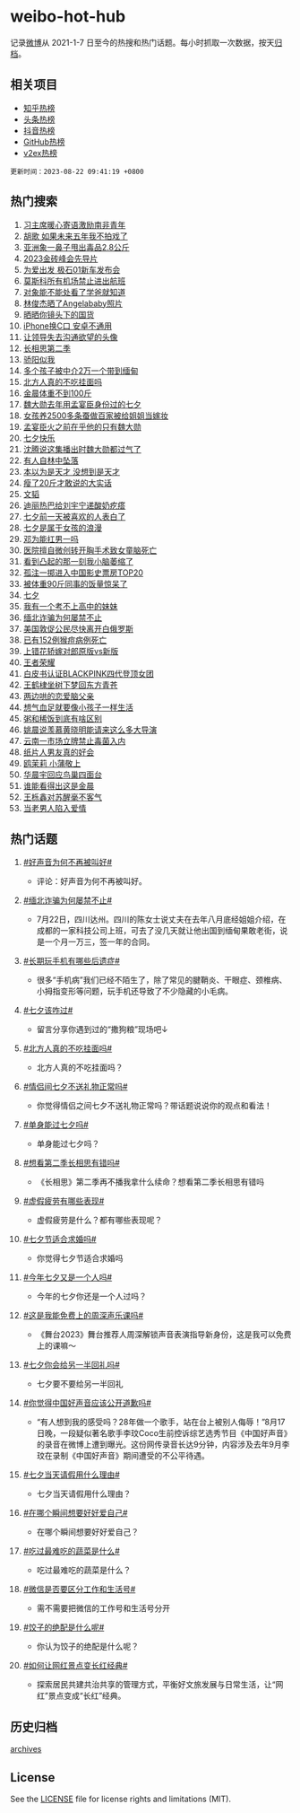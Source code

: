 # weibo-hot-hub

记录[微博](https://www.weibo.com)从 2021-1-7 日至今的热搜和热门话题。每小时抓取一次数据，按天[归档](archives)。

## 相关项目

- [知乎热榜](https://github.com/lonnyzhang423/zhihu-hot-hub)
- [头条热榜](https://github.com/lonnyzhang423/toutiao-hot-hub)
- [抖音热榜](https://github.com/lonnyzhang423/douyin-hot-hub)
- [GitHub热榜](https://github.com/lonnyzhang423/github-hot-hub)
- [v2ex热榜](https://github.com/lonnyzhang423/v2ex-hot-hub)


`更新时间：2023-08-22 09:41:19 +0800`

## 热门搜索

1. [习主席暖心寄语激励南非青年](https://m.weibo.cn/search?containerid=100103type%3D1%26t%3D10%26q%3D%23%E4%B9%A0%E4%B8%BB%E5%B8%AD%E6%9A%96%E5%BF%83%E5%AF%84%E8%AF%AD%E6%BF%80%E5%8A%B1%E5%8D%97%E9%9D%9E%E9%9D%92%E5%B9%B4%23&stream_entry_id=51&isnewpage=1&extparam=seat%3D1%26stream_entry_id%3D51%26filter_type%3Drealtimehot%26c_type%3D51%26dgr%3D0%26cate%3D10103%26pos%3D0%26display_time%3D1692668477%26pre_seqid%3D169266847772502715716&luicode=10000011&lfid=106003type%253D25%2526t%253D3%2526disable_hot%253D1%2526filter_type%253Drealtimehot)
1. [胡歌 如果未来五年我不拍戏了](https://m.weibo.cn/search?containerid=100103type%3D1%26t%3D10%26q%3D%E8%83%A1%E6%AD%8C+%E5%A6%82%E6%9E%9C%E6%9C%AA%E6%9D%A5%E4%BA%94%E5%B9%B4%E6%88%91%E4%B8%8D%E6%8B%8D%E6%88%8F%E4%BA%86&stream_entry_id=31&isnewpage=1&extparam=seat%3D1%26realpos%3D1%26q%3D%25E8%2583%25A1%25E6%25AD%258C%2520%25E5%25A6%2582%25E6%259E%259C%25E6%259C%25AA%25E6%259D%25A5%25E4%25BA%2594%25E5%25B9%25B4%25E6%2588%2591%25E4%25B8%258D%25E6%258B%258D%25E6%2588%258F%25E4%25BA%2586%26flag%3D16%26dgr%3D0%26band_rank%3D1%26pos%3D0%26stream_entry_id%3D31%26filter_type%3Drealtimehot%26c_type%3D31%26lcate%3D5001%26cate%3D5001%26display_time%3D1692668477%26pre_seqid%3D169266847772502715716&luicode=10000011&lfid=106003type%253D25%2526t%253D3%2526disable_hot%253D1%2526filter_type%253Drealtimehot)
1. [亚洲象一鼻子甩出毒品2.8公斤](https://m.weibo.cn/search?containerid=100103type%3D1%26t%3D10%26q%3D%23%E4%BA%9A%E6%B4%B2%E8%B1%A1%E4%B8%80%E9%BC%BB%E5%AD%90%E7%94%A9%E5%87%BA%E6%AF%92%E5%93%812.8%E5%85%AC%E6%96%A4%23&stream_entry_id=31&isnewpage=1&extparam=seat%3D1%26realpos%3D2%26q%3D%2523%25E4%25BA%259A%25E6%25B4%25B2%25E8%25B1%25A1%25E4%25B8%2580%25E9%25BC%25BB%25E5%25AD%2590%25E7%2594%25A9%25E5%2587%25BA%25E6%25AF%2592%25E5%2593%25812.8%25E5%2585%25AC%25E6%2596%25A4%2523%26flag%3D1%26dgr%3D0%26band_rank%3D2%26pos%3D1%26stream_entry_id%3D31%26filter_type%3Drealtimehot%26c_type%3D31%26lcate%3D5001%26cate%3D5001%26display_time%3D1692668477%26pre_seqid%3D169266847772502715716&luicode=10000011&lfid=106003type%253D25%2526t%253D3%2526disable_hot%253D1%2526filter_type%253Drealtimehot)
1. [2023金砖峰会先导片](https://m.weibo.cn/search?containerid=100103type%3D1%26t%3D10%26q%3D%232023%E9%87%91%E7%A0%96%E5%B3%B0%E4%BC%9A%E5%85%88%E5%AF%BC%E7%89%87%23&stream_entry_id=31&isnewpage=1&extparam=seat%3D1%26realpos%3D3%26q%3D%25232023%25E9%2587%2591%25E7%25A0%2596%25E5%25B3%25B0%25E4%25BC%259A%25E5%2585%2588%25E5%25AF%25BC%25E7%2589%2587%2523%26flag%3D0%26dgr%3D0%26band_rank%3D3%26pos%3D2%26stream_entry_id%3D31%26filter_type%3Drealtimehot%26c_type%3D31%26lcate%3D5001%26cate%3D5001%26display_time%3D1692668477%26pre_seqid%3D169266847772502715716&luicode=10000011&lfid=106003type%253D25%2526t%253D3%2526disable_hot%253D1%2526filter_type%253Drealtimehot)
1. [为爱出发 极石01新车发布会](https://m.weibo.cn/search?containerid=100103type%3D1%26t%3D10%26q%3D%23%E4%B8%BA%E7%88%B1%E5%87%BA%E5%8F%91+%E6%9E%81%E7%9F%B301%E6%96%B0%E8%BD%A6%E5%8F%91%E5%B8%83%E4%BC%9A%23&stream_entry_id=31&isnewpage=1&extparam=seat%3D1%26q%3D%2523%25E4%25B8%25BA%25E7%2588%25B1%25E5%2587%25BA%25E5%258F%2591%2520%25E6%259E%2581%25E7%259F%25B301%25E6%2596%25B0%25E8%25BD%25A6%25E5%258F%2591%25E5%25B8%2583%25E4%25BC%259A%2523%26dgr%3D0%26band_rank%3D4%26adid%3D200085%26is_ad_pos%3D1%26topic_ad%3D1%26stream_entry_id%3D31%26filter_type%3Drealtimehot%26c_type%3D31%26lcate%3D5001%26cate%3D5001%26pos%3D3%26display_time%3D1692668477%26pre_seqid%3D169266847772502715716&luicode=10000011&lfid=106003type%253D25%2526t%253D3%2526disable_hot%253D1%2526filter_type%253Drealtimehot)
1. [莫斯科所有机场禁止进出航班](https://m.weibo.cn/search?containerid=100103type%3D1%26t%3D10%26q%3D%23%E8%8E%AB%E6%96%AF%E7%A7%91%E6%89%80%E6%9C%89%E6%9C%BA%E5%9C%BA%E7%A6%81%E6%AD%A2%E8%BF%9B%E5%87%BA%E8%88%AA%E7%8F%AD%23&stream_entry_id=31&isnewpage=1&extparam=seat%3D1%26realpos%3D4%26q%3D%2523%25E8%258E%25AB%25E6%2596%25AF%25E7%25A7%2591%25E6%2589%2580%25E6%259C%2589%25E6%259C%25BA%25E5%259C%25BA%25E7%25A6%2581%25E6%25AD%25A2%25E8%25BF%259B%25E5%2587%25BA%25E8%2588%25AA%25E7%258F%25AD%2523%26flag%3D1%26dgr%3D0%26band_rank%3D4%26pos%3D4%26stream_entry_id%3D31%26filter_type%3Drealtimehot%26c_type%3D31%26lcate%3D5001%26cate%3D5001%26display_time%3D1692668477%26pre_seqid%3D169266847772502715716&luicode=10000011&lfid=106003type%253D25%2526t%253D3%2526disable_hot%253D1%2526filter_type%253Drealtimehot)
1. [对象能不能处看了学爸就知道](https://m.weibo.cn/search?containerid=100103type%3D1%26t%3D10%26q%3D%23%E5%AF%B9%E8%B1%A1%E8%83%BD%E4%B8%8D%E8%83%BD%E5%A4%84%E7%9C%8B%E4%BA%86%E5%AD%A6%E7%88%B8%E5%B0%B1%E7%9F%A5%E9%81%93%23&stream_entry_id=31&isnewpage=1&extparam=seat%3D1%26realpos%3D5%26q%3D%2523%25E5%25AF%25B9%25E8%25B1%25A1%25E8%2583%25BD%25E4%25B8%258D%25E8%2583%25BD%25E5%25A4%2584%25E7%259C%258B%25E4%25BA%2586%25E5%25AD%25A6%25E7%2588%25B8%25E5%25B0%25B1%25E7%259F%25A5%25E9%2581%2593%2523%26flag%3D1%26dgr%3D0%26band_rank%3D5%26pos%3D5%26stream_entry_id%3D31%26filter_type%3Drealtimehot%26c_type%3D31%26lcate%3D5001%26cate%3D5001%26display_time%3D1692668477%26pre_seqid%3D169266847772502715716&luicode=10000011&lfid=106003type%253D25%2526t%253D3%2526disable_hot%253D1%2526filter_type%253Drealtimehot)
1. [林俊杰晒了Angelababy照片](https://m.weibo.cn/search?containerid=100103type%3D1%26t%3D10%26q%3D%23%E6%9E%97%E4%BF%8A%E6%9D%B0%E6%99%92%E4%BA%86Angelababy%E7%85%A7%E7%89%87%23&stream_entry_id=31&isnewpage=1&extparam=seat%3D1%26realpos%3D6%26q%3D%2523%25E6%259E%2597%25E4%25BF%258A%25E6%259D%25B0%25E6%2599%2592%25E4%25BA%2586Angelababy%25E7%2585%25A7%25E7%2589%2587%2523%26flag%3D2%26dgr%3D0%26band_rank%3D6%26pos%3D6%26stream_entry_id%3D31%26filter_type%3Drealtimehot%26c_type%3D31%26lcate%3D5001%26cate%3D5001%26display_time%3D1692668477%26pre_seqid%3D169266847772502715716&luicode=10000011&lfid=106003type%253D25%2526t%253D3%2526disable_hot%253D1%2526filter_type%253Drealtimehot)
1. [晒晒你镜头下的国货](https://m.weibo.cn/search?containerid=100103type%3D1%26t%3D10%26q%3D%23%E6%99%92%E6%99%92%E4%BD%A0%E9%95%9C%E5%A4%B4%E4%B8%8B%E7%9A%84%E5%9B%BD%E8%B4%A7%23&stream_entry_id=31&isnewpage=1&extparam=seat%3D1%26q%3D%2523%25E6%2599%2592%25E6%2599%2592%25E4%25BD%25A0%25E9%2595%259C%25E5%25A4%25B4%25E4%25B8%258B%25E7%259A%2584%25E5%259B%25BD%25E8%25B4%25A7%2523%26dgr%3D0%26band_rank%3D7%26adid%3D200124%26is_ad_pos%3D1%26stream_entry_id%3D31%26filter_type%3Drealtimehot%26c_type%3D31%26lcate%3D5001%26cate%3D5001%26pos%3D7%26display_time%3D1692668477%26pre_seqid%3D169266847772502715716&luicode=10000011&lfid=106003type%253D25%2526t%253D3%2526disable_hot%253D1%2526filter_type%253Drealtimehot)
1. [iPhone换C口 安卓不通用](https://m.weibo.cn/search?containerid=100103type%3D1%26t%3D10%26q%3DiPhone%E6%8D%A2C%E5%8F%A3+%E5%AE%89%E5%8D%93%E4%B8%8D%E9%80%9A%E7%94%A8&stream_entry_id=31&isnewpage=1&extparam=seat%3D1%26realpos%3D7%26q%3DiPhone%25E6%258D%25A2C%25E5%258F%25A3%2520%25E5%25AE%2589%25E5%258D%2593%25E4%25B8%258D%25E9%2580%259A%25E7%2594%25A8%26flag%3D0%26dgr%3D0%26band_rank%3D7%26pos%3D8%26stream_entry_id%3D31%26filter_type%3Drealtimehot%26c_type%3D31%26lcate%3D5001%26cate%3D5001%26display_time%3D1692668477%26pre_seqid%3D169266847772502715716&luicode=10000011&lfid=106003type%253D25%2526t%253D3%2526disable_hot%253D1%2526filter_type%253Drealtimehot)
1. [让领导失去沟通欲望的头像](https://m.weibo.cn/search?containerid=100103type%3D1%26t%3D10%26q%3D%E8%AE%A9%E9%A2%86%E5%AF%BC%E5%A4%B1%E5%8E%BB%E6%B2%9F%E9%80%9A%E6%AC%B2%E6%9C%9B%E7%9A%84%E5%A4%B4%E5%83%8F&stream_entry_id=31&isnewpage=1&extparam=seat%3D1%26realpos%3D8%26q%3D%25E8%25AE%25A9%25E9%25A2%2586%25E5%25AF%25BC%25E5%25A4%25B1%25E5%258E%25BB%25E6%25B2%259F%25E9%2580%259A%25E6%25AC%25B2%25E6%259C%259B%25E7%259A%2584%25E5%25A4%25B4%25E5%2583%258F%26flag%3D1%26dgr%3D0%26band_rank%3D8%26pos%3D9%26stream_entry_id%3D31%26filter_type%3Drealtimehot%26c_type%3D31%26lcate%3D5001%26cate%3D5001%26display_time%3D1692668477%26pre_seqid%3D169266847772502715716&luicode=10000011&lfid=106003type%253D25%2526t%253D3%2526disable_hot%253D1%2526filter_type%253Drealtimehot)
1. [长相思第二季](https://m.weibo.cn/search?containerid=100103type%3D1%26t%3D10%26q%3D%E9%95%BF%E7%9B%B8%E6%80%9D%E7%AC%AC%E4%BA%8C%E5%AD%A3&stream_entry_id=31&isnewpage=1&extparam=seat%3D1%26realpos%3D9%26q%3D%25E9%2595%25BF%25E7%259B%25B8%25E6%2580%259D%25E7%25AC%25AC%25E4%25BA%258C%25E5%25AD%25A3%26flag%3D2%26dgr%3D0%26band_rank%3D9%26pos%3D10%26stream_entry_id%3D31%26filter_type%3Drealtimehot%26c_type%3D31%26lcate%3D5001%26cate%3D5001%26display_time%3D1692668477%26pre_seqid%3D169266847772502715716&luicode=10000011&lfid=106003type%253D25%2526t%253D3%2526disable_hot%253D1%2526filter_type%253Drealtimehot)
1. [骄阳似我](https://m.weibo.cn/search?containerid=100103type%3D1%26t%3D10%26q%3D%E9%AA%84%E9%98%B3%E4%BC%BC%E6%88%91&stream_entry_id=31&isnewpage=1&extparam=seat%3D1%26realpos%3D10%26q%3D%25E9%25AA%2584%25E9%2598%25B3%25E4%25BC%25BC%25E6%2588%2591%26flag%3D1%26dgr%3D0%26band_rank%3D10%26pos%3D11%26stream_entry_id%3D31%26filter_type%3Drealtimehot%26c_type%3D31%26lcate%3D5001%26cate%3D5001%26display_time%3D1692668477%26pre_seqid%3D169266847772502715716&luicode=10000011&lfid=106003type%253D25%2526t%253D3%2526disable_hot%253D1%2526filter_type%253Drealtimehot)
1. [多个孩子被中介2万一个带到缅甸](https://m.weibo.cn/search?containerid=100103type%3D1%26t%3D10%26q%3D%23%E5%A4%9A%E4%B8%AA%E5%AD%A9%E5%AD%90%E8%A2%AB%E4%B8%AD%E4%BB%8B2%E4%B8%87%E4%B8%80%E4%B8%AA%E5%B8%A6%E5%88%B0%E7%BC%85%E7%94%B8%23&stream_entry_id=31&isnewpage=1&extparam=seat%3D1%26realpos%3D11%26q%3D%2523%25E5%25A4%259A%25E4%25B8%25AA%25E5%25AD%25A9%25E5%25AD%2590%25E8%25A2%25AB%25E4%25B8%25AD%25E4%25BB%258B2%25E4%25B8%2587%25E4%25B8%2580%25E4%25B8%25AA%25E5%25B8%25A6%25E5%2588%25B0%25E7%25BC%2585%25E7%2594%25B8%2523%26flag%3D0%26dgr%3D0%26band_rank%3D11%26pos%3D12%26stream_entry_id%3D31%26filter_type%3Drealtimehot%26c_type%3D31%26lcate%3D5001%26cate%3D5001%26display_time%3D1692668477%26pre_seqid%3D169266847772502715716&luicode=10000011&lfid=106003type%253D25%2526t%253D3%2526disable_hot%253D1%2526filter_type%253Drealtimehot)
1. [北方人真的不吃挂面吗](https://m.weibo.cn/search?containerid=100103type%3D1%26t%3D10%26q%3D%23%E5%8C%97%E6%96%B9%E4%BA%BA%E7%9C%9F%E7%9A%84%E4%B8%8D%E5%90%83%E6%8C%82%E9%9D%A2%E5%90%97%23&stream_entry_id=31&isnewpage=1&extparam=seat%3D1%26realpos%3D12%26q%3D%2523%25E5%258C%2597%25E6%2596%25B9%25E4%25BA%25BA%25E7%259C%259F%25E7%259A%2584%25E4%25B8%258D%25E5%2590%2583%25E6%258C%2582%25E9%259D%25A2%25E5%2590%2597%2523%26flag%3D1%26dgr%3D0%26band_rank%3D12%26pos%3D13%26stream_entry_id%3D31%26filter_type%3Drealtimehot%26c_type%3D31%26lcate%3D5001%26cate%3D5001%26display_time%3D1692668477%26pre_seqid%3D169266847772502715716&luicode=10000011&lfid=106003type%253D25%2526t%253D3%2526disable_hot%253D1%2526filter_type%253Drealtimehot)
1. [金晨体重不到100斤](https://m.weibo.cn/search?containerid=100103type%3D1%26t%3D10%26q%3D%23%E9%87%91%E6%99%A8%E4%BD%93%E9%87%8D%E4%B8%8D%E5%88%B0100%E6%96%A4%23&stream_entry_id=31&isnewpage=1&extparam=seat%3D1%26realpos%3D13%26q%3D%2523%25E9%2587%2591%25E6%2599%25A8%25E4%25BD%2593%25E9%2587%258D%25E4%25B8%258D%25E5%2588%25B0100%25E6%2596%25A4%2523%26flag%3D1%26dgr%3D0%26band_rank%3D13%26pos%3D14%26stream_entry_id%3D31%26filter_type%3Drealtimehot%26c_type%3D31%26lcate%3D5001%26cate%3D5001%26display_time%3D1692668477%26pre_seqid%3D169266847772502715716&luicode=10000011&lfid=106003type%253D25%2526t%253D3%2526disable_hot%253D1%2526filter_type%253Drealtimehot)
1. [魏大勋去年用孟宴臣身份过的七夕](https://m.weibo.cn/search?containerid=100103type%3D1%26t%3D10%26q%3D%23%E9%AD%8F%E5%A4%A7%E5%8B%8B%E5%8E%BB%E5%B9%B4%E7%94%A8%E5%AD%9F%E5%AE%B4%E8%87%A3%E8%BA%AB%E4%BB%BD%E8%BF%87%E7%9A%84%E4%B8%83%E5%A4%95%23&stream_entry_id=31&isnewpage=1&extparam=seat%3D1%26realpos%3D14%26q%3D%2523%25E9%25AD%258F%25E5%25A4%25A7%25E5%258B%258B%25E5%258E%25BB%25E5%25B9%25B4%25E7%2594%25A8%25E5%25AD%259F%25E5%25AE%25B4%25E8%2587%25A3%25E8%25BA%25AB%25E4%25BB%25BD%25E8%25BF%2587%25E7%259A%2584%25E4%25B8%2583%25E5%25A4%2595%2523%26flag%3D1%26dgr%3D0%26band_rank%3D14%26pos%3D15%26stream_entry_id%3D31%26filter_type%3Drealtimehot%26c_type%3D31%26lcate%3D5001%26cate%3D5001%26display_time%3D1692668477%26pre_seqid%3D169266847772502715716&luicode=10000011&lfid=106003type%253D25%2526t%253D3%2526disable_hot%253D1%2526filter_type%253Drealtimehot)
1. [女孩养2500多条蚕做百家被给姐姐当嫁妆](https://m.weibo.cn/search?containerid=100103type%3D1%26t%3D10%26q%3D%23%E5%A5%B3%E5%AD%A9%E5%85%BB2500%E5%A4%9A%E6%9D%A1%E8%9A%95%E5%81%9A%E7%99%BE%E5%AE%B6%E8%A2%AB%E7%BB%99%E5%A7%90%E5%A7%90%E5%BD%93%E5%AB%81%E5%A6%86%23&stream_entry_id=31&isnewpage=1&extparam=seat%3D1%26realpos%3D15%26q%3D%2523%25E5%25A5%25B3%25E5%25AD%25A9%25E5%2585%25BB2500%25E5%25A4%259A%25E6%259D%25A1%25E8%259A%2595%25E5%2581%259A%25E7%2599%25BE%25E5%25AE%25B6%25E8%25A2%25AB%25E7%25BB%2599%25E5%25A7%2590%25E5%25A7%2590%25E5%25BD%2593%25E5%25AB%2581%25E5%25A6%2586%2523%26flag%3D32768%26dgr%3D0%26band_rank%3D15%26pos%3D16%26stream_entry_id%3D31%26filter_type%3Drealtimehot%26c_type%3D31%26lcate%3D5001%26cate%3D5001%26display_time%3D1692668477%26pre_seqid%3D169266847772502715716&luicode=10000011&lfid=106003type%253D25%2526t%253D3%2526disable_hot%253D1%2526filter_type%253Drealtimehot)
1. [孟宴臣火之前在乎他的只有魏大勋](https://m.weibo.cn/search?containerid=100103type%3D1%26t%3D10%26q%3D%23%E5%AD%9F%E5%AE%B4%E8%87%A3%E7%81%AB%E4%B9%8B%E5%89%8D%E5%9C%A8%E4%B9%8E%E4%BB%96%E7%9A%84%E5%8F%AA%E6%9C%89%E9%AD%8F%E5%A4%A7%E5%8B%8B%23&stream_entry_id=31&isnewpage=1&extparam=seat%3D1%26realpos%3D16%26q%3D%2523%25E5%25AD%259F%25E5%25AE%25B4%25E8%2587%25A3%25E7%2581%25AB%25E4%25B9%258B%25E5%2589%258D%25E5%259C%25A8%25E4%25B9%258E%25E4%25BB%2596%25E7%259A%2584%25E5%258F%25AA%25E6%259C%2589%25E9%25AD%258F%25E5%25A4%25A7%25E5%258B%258B%2523%26flag%3D0%26dgr%3D0%26band_rank%3D16%26pos%3D17%26stream_entry_id%3D31%26filter_type%3Drealtimehot%26c_type%3D31%26lcate%3D5001%26cate%3D5001%26display_time%3D1692668477%26pre_seqid%3D169266847772502715716&luicode=10000011&lfid=106003type%253D25%2526t%253D3%2526disable_hot%253D1%2526filter_type%253Drealtimehot)
1. [七夕快乐](https://m.weibo.cn/search?containerid=100103type%3D1%26t%3D10%26q%3D%E4%B8%83%E5%A4%95%E5%BF%AB%E4%B9%90&stream_entry_id=31&isnewpage=1&extparam=seat%3D1%26realpos%3D17%26q%3D%25E4%25B8%2583%25E5%25A4%2595%25E5%25BF%25AB%25E4%25B9%2590%26flag%3D0%26dgr%3D0%26band_rank%3D17%26pos%3D18%26stream_entry_id%3D31%26filter_type%3Drealtimehot%26c_type%3D31%26lcate%3D5001%26cate%3D5001%26display_time%3D1692668477%26pre_seqid%3D169266847772502715716&luicode=10000011&lfid=106003type%253D25%2526t%253D3%2526disable_hot%253D1%2526filter_type%253Drealtimehot)
1. [沈腾说这集播出时魏大勋都过气了](https://m.weibo.cn/search?containerid=100103type%3D1%26t%3D10%26q%3D%23%E6%B2%88%E8%85%BE%E8%AF%B4%E8%BF%99%E9%9B%86%E6%92%AD%E5%87%BA%E6%97%B6%E9%AD%8F%E5%A4%A7%E5%8B%8B%E9%83%BD%E8%BF%87%E6%B0%94%E4%BA%86%23&stream_entry_id=31&isnewpage=1&extparam=seat%3D1%26realpos%3D18%26q%3D%2523%25E6%25B2%2588%25E8%2585%25BE%25E8%25AF%25B4%25E8%25BF%2599%25E9%259B%2586%25E6%2592%25AD%25E5%2587%25BA%25E6%2597%25B6%25E9%25AD%258F%25E5%25A4%25A7%25E5%258B%258B%25E9%2583%25BD%25E8%25BF%2587%25E6%25B0%2594%25E4%25BA%2586%2523%26flag%3D1%26dgr%3D0%26band_rank%3D18%26pos%3D19%26stream_entry_id%3D31%26filter_type%3Drealtimehot%26c_type%3D31%26lcate%3D5001%26cate%3D5001%26display_time%3D1692668477%26pre_seqid%3D169266847772502715716&luicode=10000011&lfid=106003type%253D25%2526t%253D3%2526disable_hot%253D1%2526filter_type%253Drealtimehot)
1. [有人自林中坠落](https://m.weibo.cn/search?containerid=100103type%3D1%26t%3D10%26q%3D%E6%9C%89%E4%BA%BA%E8%87%AA%E6%9E%97%E4%B8%AD%E5%9D%A0%E8%90%BD&stream_entry_id=31&isnewpage=1&extparam=seat%3D1%26realpos%3D19%26q%3D%25E6%259C%2589%25E4%25BA%25BA%25E8%2587%25AA%25E6%259E%2597%25E4%25B8%25AD%25E5%259D%25A0%25E8%2590%25BD%26flag%3D0%26dgr%3D0%26band_rank%3D19%26pos%3D20%26stream_entry_id%3D31%26filter_type%3Drealtimehot%26c_type%3D31%26lcate%3D5001%26cate%3D5001%26display_time%3D1692668477%26pre_seqid%3D169266847772502715716&luicode=10000011&lfid=106003type%253D25%2526t%253D3%2526disable_hot%253D1%2526filter_type%253Drealtimehot)
1. [本以为是天才 没想到是天才](https://m.weibo.cn/search?containerid=100103type%3D1%26t%3D10%26q%3D%E6%9C%AC%E4%BB%A5%E4%B8%BA%E6%98%AF%E5%A4%A9%E6%89%8D+%E6%B2%A1%E6%83%B3%E5%88%B0%E6%98%AF%E5%A4%A9%E6%89%8D&stream_entry_id=31&isnewpage=1&extparam=seat%3D1%26realpos%3D20%26q%3D%25E6%259C%25AC%25E4%25BB%25A5%25E4%25B8%25BA%25E6%2598%25AF%25E5%25A4%25A9%25E6%2589%258D%2520%25E6%25B2%25A1%25E6%2583%25B3%25E5%2588%25B0%25E6%2598%25AF%25E5%25A4%25A9%25E6%2589%258D%26flag%3D0%26dgr%3D0%26band_rank%3D20%26pos%3D21%26stream_entry_id%3D31%26filter_type%3Drealtimehot%26c_type%3D31%26lcate%3D5001%26cate%3D5001%26display_time%3D1692668477%26pre_seqid%3D169266847772502715716&luicode=10000011&lfid=106003type%253D25%2526t%253D3%2526disable_hot%253D1%2526filter_type%253Drealtimehot)
1. [瘦了20斤才敢说的大实话](https://m.weibo.cn/search?containerid=100103type%3D1%26t%3D10%26q%3D%23%E7%98%A6%E4%BA%8620%E6%96%A4%E6%89%8D%E6%95%A2%E8%AF%B4%E7%9A%84%E5%A4%A7%E5%AE%9E%E8%AF%9D%23&stream_entry_id=31&isnewpage=1&extparam=seat%3D1%26realpos%3D21%26q%3D%2523%25E7%2598%25A6%25E4%25BA%258620%25E6%2596%25A4%25E6%2589%258D%25E6%2595%25A2%25E8%25AF%25B4%25E7%259A%2584%25E5%25A4%25A7%25E5%25AE%259E%25E8%25AF%259D%2523%26flag%3D2%26dgr%3D0%26band_rank%3D21%26pos%3D22%26stream_entry_id%3D31%26filter_type%3Drealtimehot%26c_type%3D31%26lcate%3D5001%26cate%3D5001%26display_time%3D1692668477%26pre_seqid%3D169266847772502715716&luicode=10000011&lfid=106003type%253D25%2526t%253D3%2526disable_hot%253D1%2526filter_type%253Drealtimehot)
1. [文韬](https://m.weibo.cn/search?containerid=100103type%3D1%26t%3D10%26q%3D%E6%96%87%E9%9F%AC&stream_entry_id=31&isnewpage=1&extparam=seat%3D1%26realpos%3D22%26q%3D%25E6%2596%2587%25E9%259F%25AC%26flag%3D0%26dgr%3D0%26band_rank%3D22%26pos%3D23%26stream_entry_id%3D31%26filter_type%3Drealtimehot%26c_type%3D31%26lcate%3D5001%26cate%3D5001%26display_time%3D1692668477%26pre_seqid%3D169266847772502715716&luicode=10000011&lfid=106003type%253D25%2526t%253D3%2526disable_hot%253D1%2526filter_type%253Drealtimehot)
1. [迪丽热巴给刘宇宁递酸奶疙瘩](https://m.weibo.cn/search?containerid=100103type%3D1%26t%3D10%26q%3D%23%E8%BF%AA%E4%B8%BD%E7%83%AD%E5%B7%B4%E7%BB%99%E5%88%98%E5%AE%87%E5%AE%81%E9%80%92%E9%85%B8%E5%A5%B6%E7%96%99%E7%98%A9%23&stream_entry_id=31&isnewpage=1&extparam=seat%3D1%26realpos%3D23%26q%3D%2523%25E8%25BF%25AA%25E4%25B8%25BD%25E7%2583%25AD%25E5%25B7%25B4%25E7%25BB%2599%25E5%2588%2598%25E5%25AE%2587%25E5%25AE%2581%25E9%2580%2592%25E9%2585%25B8%25E5%25A5%25B6%25E7%2596%2599%25E7%2598%25A9%2523%26flag%3D0%26dgr%3D0%26band_rank%3D23%26pos%3D24%26stream_entry_id%3D31%26filter_type%3Drealtimehot%26c_type%3D31%26lcate%3D5001%26cate%3D5001%26display_time%3D1692668477%26pre_seqid%3D169266847772502715716&luicode=10000011&lfid=106003type%253D25%2526t%253D3%2526disable_hot%253D1%2526filter_type%253Drealtimehot)
1. [七夕前一天被喜欢的人表白了](https://m.weibo.cn/search?containerid=100103type%3D1%26t%3D10%26q%3D%23%E4%B8%83%E5%A4%95%E5%89%8D%E4%B8%80%E5%A4%A9%E8%A2%AB%E5%96%9C%E6%AC%A2%E7%9A%84%E4%BA%BA%E8%A1%A8%E7%99%BD%E4%BA%86%23&stream_entry_id=31&isnewpage=1&extparam=seat%3D1%26realpos%3D24%26q%3D%2523%25E4%25B8%2583%25E5%25A4%2595%25E5%2589%258D%25E4%25B8%2580%25E5%25A4%25A9%25E8%25A2%25AB%25E5%2596%259C%25E6%25AC%25A2%25E7%259A%2584%25E4%25BA%25BA%25E8%25A1%25A8%25E7%2599%25BD%25E4%25BA%2586%2523%26flag%3D1%26dgr%3D0%26band_rank%3D24%26pos%3D25%26stream_entry_id%3D31%26filter_type%3Drealtimehot%26c_type%3D31%26lcate%3D5001%26cate%3D5001%26display_time%3D1692668477%26pre_seqid%3D169266847772502715716&luicode=10000011&lfid=106003type%253D25%2526t%253D3%2526disable_hot%253D1%2526filter_type%253Drealtimehot)
1. [七夕是属于女孩的浪漫](https://m.weibo.cn/search?containerid=100103type%3D1%26t%3D10%26q%3D%23%E4%B8%83%E5%A4%95%E6%98%AF%E5%B1%9E%E4%BA%8E%E5%A5%B3%E5%AD%A9%E7%9A%84%E6%B5%AA%E6%BC%AB%23&stream_entry_id=31&isnewpage=1&extparam=seat%3D1%26realpos%3D25%26q%3D%2523%25E4%25B8%2583%25E5%25A4%2595%25E6%2598%25AF%25E5%25B1%259E%25E4%25BA%258E%25E5%25A5%25B3%25E5%25AD%25A9%25E7%259A%2584%25E6%25B5%25AA%25E6%25BC%25AB%2523%26flag%3D32768%26dgr%3D0%26band_rank%3D25%26pos%3D26%26stream_entry_id%3D31%26filter_type%3Drealtimehot%26c_type%3D31%26lcate%3D5001%26cate%3D5001%26display_time%3D1692668477%26pre_seqid%3D169266847772502715716&luicode=10000011&lfid=106003type%253D25%2526t%253D3%2526disable_hot%253D1%2526filter_type%253Drealtimehot)
1. [邓为能扛男一吗](https://m.weibo.cn/search?containerid=100103type%3D1%26t%3D10%26q%3D%23%E9%82%93%E4%B8%BA%E8%83%BD%E6%89%9B%E7%94%B7%E4%B8%80%E5%90%97%23&stream_entry_id=31&isnewpage=1&extparam=seat%3D1%26realpos%3D26%26q%3D%2523%25E9%2582%2593%25E4%25B8%25BA%25E8%2583%25BD%25E6%2589%259B%25E7%2594%25B7%25E4%25B8%2580%25E5%2590%2597%2523%26flag%3D0%26dgr%3D0%26band_rank%3D26%26pos%3D27%26stream_entry_id%3D31%26filter_type%3Drealtimehot%26c_type%3D31%26lcate%3D5001%26cate%3D5001%26display_time%3D1692668477%26pre_seqid%3D169266847772502715716&luicode=10000011&lfid=106003type%253D25%2526t%253D3%2526disable_hot%253D1%2526filter_type%253Drealtimehot)
1. [医院擅自微创转开胸手术致女童脑死亡](https://m.weibo.cn/search?containerid=100103type%3D1%26t%3D10%26q%3D%23%E5%8C%BB%E9%99%A2%E6%93%85%E8%87%AA%E5%BE%AE%E5%88%9B%E8%BD%AC%E5%BC%80%E8%83%B8%E6%89%8B%E6%9C%AF%E8%87%B4%E5%A5%B3%E7%AB%A5%E8%84%91%E6%AD%BB%E4%BA%A1%23&stream_entry_id=31&isnewpage=1&extparam=seat%3D1%26realpos%3D27%26q%3D%2523%25E5%258C%25BB%25E9%2599%25A2%25E6%2593%2585%25E8%2587%25AA%25E5%25BE%25AE%25E5%2588%259B%25E8%25BD%25AC%25E5%25BC%2580%25E8%2583%25B8%25E6%2589%258B%25E6%259C%25AF%25E8%2587%25B4%25E5%25A5%25B3%25E7%25AB%25A5%25E8%2584%2591%25E6%25AD%25BB%25E4%25BA%25A1%2523%26flag%3D1%26dgr%3D0%26band_rank%3D27%26pos%3D28%26stream_entry_id%3D31%26filter_type%3Drealtimehot%26c_type%3D31%26lcate%3D5001%26cate%3D5001%26display_time%3D1692668477%26pre_seqid%3D169266847772502715716&luicode=10000011&lfid=106003type%253D25%2526t%253D3%2526disable_hot%253D1%2526filter_type%253Drealtimehot)
1. [看到凸起的那一刻我小脑萎缩了](https://m.weibo.cn/search?containerid=100103type%3D1%26t%3D10%26q%3D%E7%9C%8B%E5%88%B0%E5%87%B8%E8%B5%B7%E7%9A%84%E9%82%A3%E4%B8%80%E5%88%BB%E6%88%91%E5%B0%8F%E8%84%91%E8%90%8E%E7%BC%A9%E4%BA%86&stream_entry_id=31&isnewpage=1&extparam=seat%3D1%26realpos%3D28%26q%3D%25E7%259C%258B%25E5%2588%25B0%25E5%2587%25B8%25E8%25B5%25B7%25E7%259A%2584%25E9%2582%25A3%25E4%25B8%2580%25E5%2588%25BB%25E6%2588%2591%25E5%25B0%258F%25E8%2584%2591%25E8%2590%258E%25E7%25BC%25A9%25E4%25BA%2586%26flag%3D0%26dgr%3D0%26band_rank%3D28%26pos%3D29%26stream_entry_id%3D31%26filter_type%3Drealtimehot%26c_type%3D31%26lcate%3D5001%26cate%3D5001%26display_time%3D1692668477%26pre_seqid%3D169266847772502715716&luicode=10000011&lfid=106003type%253D25%2526t%253D3%2526disable_hot%253D1%2526filter_type%253Drealtimehot)
1. [孤注一掷进入中国影史票房TOP20](https://m.weibo.cn/search?containerid=100103type%3D1%26t%3D10%26q%3D%23%E5%AD%A4%E6%B3%A8%E4%B8%80%E6%8E%B7%E8%BF%9B%E5%85%A5%E4%B8%AD%E5%9B%BD%E5%BD%B1%E5%8F%B2%E7%A5%A8%E6%88%BFTOP20%23&stream_entry_id=31&isnewpage=1&extparam=seat%3D1%26realpos%3D29%26q%3D%2523%25E5%25AD%25A4%25E6%25B3%25A8%25E4%25B8%2580%25E6%258E%25B7%25E8%25BF%259B%25E5%2585%25A5%25E4%25B8%25AD%25E5%259B%25BD%25E5%25BD%25B1%25E5%258F%25B2%25E7%25A5%25A8%25E6%2588%25BFTOP20%2523%26flag%3D1%26dgr%3D0%26band_rank%3D29%26pos%3D30%26stream_entry_id%3D31%26filter_type%3Drealtimehot%26c_type%3D31%26lcate%3D5001%26cate%3D5001%26display_time%3D1692668477%26pre_seqid%3D169266847772502715716&luicode=10000011&lfid=106003type%253D25%2526t%253D3%2526disable_hot%253D1%2526filter_type%253Drealtimehot)
1. [被体重90斤同事的饭量惊呆了](https://m.weibo.cn/search?containerid=100103type%3D1%26t%3D10%26q%3D%23%E8%A2%AB%E4%BD%93%E9%87%8D90%E6%96%A4%E5%90%8C%E4%BA%8B%E7%9A%84%E9%A5%AD%E9%87%8F%E6%83%8A%E5%91%86%E4%BA%86%23&stream_entry_id=31&isnewpage=1&extparam=seat%3D1%26realpos%3D30%26q%3D%2523%25E8%25A2%25AB%25E4%25BD%2593%25E9%2587%258D90%25E6%2596%25A4%25E5%2590%258C%25E4%25BA%258B%25E7%259A%2584%25E9%25A5%25AD%25E9%2587%258F%25E6%2583%258A%25E5%2591%2586%25E4%25BA%2586%2523%26flag%3D0%26dgr%3D0%26band_rank%3D30%26pos%3D31%26stream_entry_id%3D31%26filter_type%3Drealtimehot%26c_type%3D31%26lcate%3D5001%26cate%3D5001%26display_time%3D1692668477%26pre_seqid%3D169266847772502715716&luicode=10000011&lfid=106003type%253D25%2526t%253D3%2526disable_hot%253D1%2526filter_type%253Drealtimehot)
1. [七夕](https://m.weibo.cn/search?containerid=100103type%3D1%26t%3D10%26q%3D%E4%B8%83%E5%A4%95&stream_entry_id=31&isnewpage=1&extparam=seat%3D1%26realpos%3D31%26q%3D%25E4%25B8%2583%25E5%25A4%2595%26flag%3D0%26dgr%3D0%26band_rank%3D31%26pos%3D32%26stream_entry_id%3D31%26filter_type%3Drealtimehot%26c_type%3D31%26lcate%3D5001%26cate%3D5001%26display_time%3D1692668477%26pre_seqid%3D169266847772502715716&luicode=10000011&lfid=106003type%253D25%2526t%253D3%2526disable_hot%253D1%2526filter_type%253Drealtimehot)
1. [我有一个考不上高中的妹妹](https://m.weibo.cn/search?containerid=100103type%3D1%26t%3D10%26q%3D%23%E6%88%91%E6%9C%89%E4%B8%80%E4%B8%AA%E8%80%83%E4%B8%8D%E4%B8%8A%E9%AB%98%E4%B8%AD%E7%9A%84%E5%A6%B9%E5%A6%B9%23&stream_entry_id=31&isnewpage=1&extparam=seat%3D1%26realpos%3D32%26q%3D%2523%25E6%2588%2591%25E6%259C%2589%25E4%25B8%2580%25E4%25B8%25AA%25E8%2580%2583%25E4%25B8%258D%25E4%25B8%258A%25E9%25AB%2598%25E4%25B8%25AD%25E7%259A%2584%25E5%25A6%25B9%25E5%25A6%25B9%2523%26flag%3D0%26dgr%3D0%26band_rank%3D32%26pos%3D33%26stream_entry_id%3D31%26filter_type%3Drealtimehot%26c_type%3D31%26lcate%3D5001%26cate%3D5001%26display_time%3D1692668477%26pre_seqid%3D169266847772502715716&luicode=10000011&lfid=106003type%253D25%2526t%253D3%2526disable_hot%253D1%2526filter_type%253Drealtimehot)
1. [缅北诈骗为何屡禁不止](https://m.weibo.cn/search?containerid=100103type%3D1%26t%3D10%26q%3D%23%E7%BC%85%E5%8C%97%E8%AF%88%E9%AA%97%E4%B8%BA%E4%BD%95%E5%B1%A1%E7%A6%81%E4%B8%8D%E6%AD%A2%23&stream_entry_id=31&isnewpage=1&extparam=seat%3D1%26realpos%3D33%26q%3D%2523%25E7%25BC%2585%25E5%258C%2597%25E8%25AF%2588%25E9%25AA%2597%25E4%25B8%25BA%25E4%25BD%2595%25E5%25B1%25A1%25E7%25A6%2581%25E4%25B8%258D%25E6%25AD%25A2%2523%26flag%3D1%26dgr%3D0%26band_rank%3D33%26pos%3D34%26stream_entry_id%3D31%26filter_type%3Drealtimehot%26c_type%3D31%26lcate%3D5001%26cate%3D5001%26display_time%3D1692668477%26pre_seqid%3D169266847772502715716&luicode=10000011&lfid=106003type%253D25%2526t%253D3%2526disable_hot%253D1%2526filter_type%253Drealtimehot)
1. [美国敦促公民尽快离开白俄罗斯](https://m.weibo.cn/search?containerid=100103type%3D1%26t%3D10%26q%3D%23%E7%BE%8E%E5%9B%BD%E6%95%A6%E4%BF%83%E5%85%AC%E6%B0%91%E5%B0%BD%E5%BF%AB%E7%A6%BB%E5%BC%80%E7%99%BD%E4%BF%84%E7%BD%97%E6%96%AF%23&stream_entry_id=31&isnewpage=1&extparam=seat%3D1%26realpos%3D34%26q%3D%2523%25E7%25BE%258E%25E5%259B%25BD%25E6%2595%25A6%25E4%25BF%2583%25E5%2585%25AC%25E6%25B0%2591%25E5%25B0%25BD%25E5%25BF%25AB%25E7%25A6%25BB%25E5%25BC%2580%25E7%2599%25BD%25E4%25BF%2584%25E7%25BD%2597%25E6%2596%25AF%2523%26flag%3D1%26dgr%3D0%26band_rank%3D34%26pos%3D35%26stream_entry_id%3D31%26filter_type%3Drealtimehot%26c_type%3D31%26lcate%3D5001%26cate%3D5001%26display_time%3D1692668477%26pre_seqid%3D169266847772502715716&luicode=10000011&lfid=106003type%253D25%2526t%253D3%2526disable_hot%253D1%2526filter_type%253Drealtimehot)
1. [已有152例猴痘病例死亡](https://m.weibo.cn/search?containerid=100103type%3D1%26t%3D10%26q%3D%23%E5%B7%B2%E6%9C%89152%E4%BE%8B%E7%8C%B4%E7%97%98%E7%97%85%E4%BE%8B%E6%AD%BB%E4%BA%A1%23&stream_entry_id=31&isnewpage=1&extparam=seat%3D1%26realpos%3D35%26q%3D%2523%25E5%25B7%25B2%25E6%259C%2589152%25E4%25BE%258B%25E7%258C%25B4%25E7%2597%2598%25E7%2597%2585%25E4%25BE%258B%25E6%25AD%25BB%25E4%25BA%25A1%2523%26flag%3D0%26dgr%3D0%26band_rank%3D35%26pos%3D36%26stream_entry_id%3D31%26filter_type%3Drealtimehot%26c_type%3D31%26lcate%3D5001%26cate%3D5001%26display_time%3D1692668477%26pre_seqid%3D169266847772502715716&luicode=10000011&lfid=106003type%253D25%2526t%253D3%2526disable_hot%253D1%2526filter_type%253Drealtimehot)
1. [上错花轿嫁对郎原版vs新版](https://m.weibo.cn/search?containerid=100103type%3D1%26t%3D10%26q%3D%23%E4%B8%8A%E9%94%99%E8%8A%B1%E8%BD%BF%E5%AB%81%E5%AF%B9%E9%83%8E%E5%8E%9F%E7%89%88vs%E6%96%B0%E7%89%88%23&stream_entry_id=31&isnewpage=1&extparam=seat%3D1%26realpos%3D36%26q%3D%2523%25E4%25B8%258A%25E9%2594%2599%25E8%258A%25B1%25E8%25BD%25BF%25E5%25AB%2581%25E5%25AF%25B9%25E9%2583%258E%25E5%258E%259F%25E7%2589%2588vs%25E6%2596%25B0%25E7%2589%2588%2523%26flag%3D0%26dgr%3D0%26band_rank%3D36%26pos%3D37%26stream_entry_id%3D31%26filter_type%3Drealtimehot%26c_type%3D31%26lcate%3D5001%26cate%3D5001%26display_time%3D1692668477%26pre_seqid%3D169266847772502715716&luicode=10000011&lfid=106003type%253D25%2526t%253D3%2526disable_hot%253D1%2526filter_type%253Drealtimehot)
1. [王者荣耀](https://m.weibo.cn/search?containerid=100103type%3D1%26t%3D10%26q%3D%E7%8E%8B%E8%80%85%E8%8D%A3%E8%80%80&stream_entry_id=31&isnewpage=1&extparam=seat%3D1%26realpos%3D37%26q%3D%25E7%258E%258B%25E8%2580%2585%25E8%258D%25A3%25E8%2580%2580%26flag%3D1%26dgr%3D0%26band_rank%3D37%26pos%3D38%26stream_entry_id%3D31%26filter_type%3Drealtimehot%26c_type%3D31%26lcate%3D5001%26cate%3D5001%26display_time%3D1692668477%26pre_seqid%3D169266847772502715716&luicode=10000011&lfid=106003type%253D25%2526t%253D3%2526disable_hot%253D1%2526filter_type%253Drealtimehot)
1. [白皮书认证BLACKPINK四代登顶女团](https://m.weibo.cn/search?containerid=100103type%3D1%26t%3D10%26q%3D%23%E7%99%BD%E7%9A%AE%E4%B9%A6%E8%AE%A4%E8%AF%81BLACKPINK%E5%9B%9B%E4%BB%A3%E7%99%BB%E9%A1%B6%E5%A5%B3%E5%9B%A2%23&stream_entry_id=31&isnewpage=1&extparam=seat%3D1%26realpos%3D38%26q%3D%2523%25E7%2599%25BD%25E7%259A%25AE%25E4%25B9%25A6%25E8%25AE%25A4%25E8%25AF%2581BLACKPINK%25E5%259B%259B%25E4%25BB%25A3%25E7%2599%25BB%25E9%25A1%25B6%25E5%25A5%25B3%25E5%259B%25A2%2523%26flag%3D0%26dgr%3D0%26band_rank%3D38%26pos%3D39%26stream_entry_id%3D31%26filter_type%3Drealtimehot%26c_type%3D31%26lcate%3D5001%26cate%3D5001%26display_time%3D1692668477%26pre_seqid%3D169266847772502715716&luicode=10000011&lfid=106003type%253D25%2526t%253D3%2526disable_hot%253D1%2526filter_type%253Drealtimehot)
1. [王鹤棣坐树下梦回东方青苍](https://m.weibo.cn/search?containerid=100103type%3D1%26t%3D10%26q%3D%23%E7%8E%8B%E9%B9%A4%E6%A3%A3%E5%9D%90%E6%A0%91%E4%B8%8B%E6%A2%A6%E5%9B%9E%E4%B8%9C%E6%96%B9%E9%9D%92%E8%8B%8D%23&stream_entry_id=31&isnewpage=1&extparam=seat%3D1%26realpos%3D39%26q%3D%2523%25E7%258E%258B%25E9%25B9%25A4%25E6%25A3%25A3%25E5%259D%2590%25E6%25A0%2591%25E4%25B8%258B%25E6%25A2%25A6%25E5%259B%259E%25E4%25B8%259C%25E6%2596%25B9%25E9%259D%2592%25E8%258B%258D%2523%26flag%3D1%26dgr%3D0%26band_rank%3D39%26pos%3D40%26stream_entry_id%3D31%26filter_type%3Drealtimehot%26c_type%3D31%26lcate%3D5001%26cate%3D5001%26display_time%3D1692668477%26pre_seqid%3D169266847772502715716&luicode=10000011&lfid=106003type%253D25%2526t%253D3%2526disable_hot%253D1%2526filter_type%253Drealtimehot)
1. [两边哄的恋爱脑父亲](https://m.weibo.cn/search?containerid=100103type%3D1%26t%3D10%26q%3D%E4%B8%A4%E8%BE%B9%E5%93%84%E7%9A%84%E6%81%8B%E7%88%B1%E8%84%91%E7%88%B6%E4%BA%B2&stream_entry_id=31&isnewpage=1&extparam=seat%3D1%26realpos%3D40%26q%3D%25E4%25B8%25A4%25E8%25BE%25B9%25E5%2593%2584%25E7%259A%2584%25E6%2581%258B%25E7%2588%25B1%25E8%2584%2591%25E7%2588%25B6%25E4%25BA%25B2%26flag%3D1%26dgr%3D0%26band_rank%3D40%26pos%3D41%26stream_entry_id%3D31%26filter_type%3Drealtimehot%26c_type%3D31%26lcate%3D5001%26cate%3D5001%26display_time%3D1692668477%26pre_seqid%3D169266847772502715716&luicode=10000011&lfid=106003type%253D25%2526t%253D3%2526disable_hot%253D1%2526filter_type%253Drealtimehot)
1. [想气血足就要像小孩子一样生活](https://m.weibo.cn/search?containerid=100103type%3D1%26t%3D10%26q%3D%23%E6%83%B3%E6%B0%94%E8%A1%80%E8%B6%B3%E5%B0%B1%E8%A6%81%E5%83%8F%E5%B0%8F%E5%AD%A9%E5%AD%90%E4%B8%80%E6%A0%B7%E7%94%9F%E6%B4%BB%23&stream_entry_id=31&isnewpage=1&extparam=seat%3D1%26realpos%3D41%26q%3D%2523%25E6%2583%25B3%25E6%25B0%2594%25E8%25A1%2580%25E8%25B6%25B3%25E5%25B0%25B1%25E8%25A6%2581%25E5%2583%258F%25E5%25B0%258F%25E5%25AD%25A9%25E5%25AD%2590%25E4%25B8%2580%25E6%25A0%25B7%25E7%2594%259F%25E6%25B4%25BB%2523%26flag%3D1%26dgr%3D0%26band_rank%3D41%26pos%3D42%26stream_entry_id%3D31%26filter_type%3Drealtimehot%26c_type%3D31%26lcate%3D5001%26cate%3D5001%26display_time%3D1692668477%26pre_seqid%3D169266847772502715716&luicode=10000011&lfid=106003type%253D25%2526t%253D3%2526disable_hot%253D1%2526filter_type%253Drealtimehot)
1. [粥和稀饭到底有啥区别](https://m.weibo.cn/search?containerid=100103type%3D1%26t%3D10%26q%3D%23%E7%B2%A5%E5%92%8C%E7%A8%80%E9%A5%AD%E5%88%B0%E5%BA%95%E6%9C%89%E5%95%A5%E5%8C%BA%E5%88%AB%23&stream_entry_id=31&isnewpage=1&extparam=seat%3D1%26realpos%3D42%26q%3D%2523%25E7%25B2%25A5%25E5%2592%258C%25E7%25A8%2580%25E9%25A5%25AD%25E5%2588%25B0%25E5%25BA%2595%25E6%259C%2589%25E5%2595%25A5%25E5%258C%25BA%25E5%2588%25AB%2523%26flag%3D1%26dgr%3D0%26band_rank%3D42%26pos%3D43%26stream_entry_id%3D31%26filter_type%3Drealtimehot%26c_type%3D31%26lcate%3D5001%26cate%3D5001%26display_time%3D1692668477%26pre_seqid%3D169266847772502715716&luicode=10000011&lfid=106003type%253D25%2526t%253D3%2526disable_hot%253D1%2526filter_type%253Drealtimehot)
1. [姚晨说羡慕黄晓明能请来这么多大导演](https://m.weibo.cn/search?containerid=100103type%3D1%26t%3D10%26q%3D%23%E5%A7%9A%E6%99%A8%E8%AF%B4%E7%BE%A1%E6%85%95%E9%BB%84%E6%99%93%E6%98%8E%E8%83%BD%E8%AF%B7%E6%9D%A5%E8%BF%99%E4%B9%88%E5%A4%9A%E5%A4%A7%E5%AF%BC%E6%BC%94%23&stream_entry_id=31&isnewpage=1&extparam=seat%3D1%26realpos%3D43%26q%3D%2523%25E5%25A7%259A%25E6%2599%25A8%25E8%25AF%25B4%25E7%25BE%25A1%25E6%2585%2595%25E9%25BB%2584%25E6%2599%2593%25E6%2598%258E%25E8%2583%25BD%25E8%25AF%25B7%25E6%259D%25A5%25E8%25BF%2599%25E4%25B9%2588%25E5%25A4%259A%25E5%25A4%25A7%25E5%25AF%25BC%25E6%25BC%2594%2523%26flag%3D0%26dgr%3D0%26band_rank%3D43%26pos%3D44%26stream_entry_id%3D31%26filter_type%3Drealtimehot%26c_type%3D31%26lcate%3D5001%26cate%3D5001%26display_time%3D1692668477%26pre_seqid%3D169266847772502715716&luicode=10000011&lfid=106003type%253D25%2526t%253D3%2526disable_hot%253D1%2526filter_type%253Drealtimehot)
1. [云南一市场立牌禁止毒菌入内](https://m.weibo.cn/search?containerid=100103type%3D1%26t%3D10%26q%3D%23%E4%BA%91%E5%8D%97%E4%B8%80%E5%B8%82%E5%9C%BA%E7%AB%8B%E7%89%8C%E7%A6%81%E6%AD%A2%E6%AF%92%E8%8F%8C%E5%85%A5%E5%86%85%23&stream_entry_id=31&isnewpage=1&extparam=seat%3D1%26realpos%3D44%26q%3D%2523%25E4%25BA%2591%25E5%258D%2597%25E4%25B8%2580%25E5%25B8%2582%25E5%259C%25BA%25E7%25AB%258B%25E7%2589%258C%25E7%25A6%2581%25E6%25AD%25A2%25E6%25AF%2592%25E8%258F%258C%25E5%2585%25A5%25E5%2586%2585%2523%26flag%3D32768%26dgr%3D0%26band_rank%3D44%26pos%3D45%26stream_entry_id%3D31%26filter_type%3Drealtimehot%26c_type%3D31%26lcate%3D5001%26cate%3D5001%26display_time%3D1692668477%26pre_seqid%3D169266847772502715716&luicode=10000011&lfid=106003type%253D25%2526t%253D3%2526disable_hot%253D1%2526filter_type%253Drealtimehot)
1. [纸片人男友真的好会](https://m.weibo.cn/search?containerid=100103type%3D1%26t%3D10%26q%3D%23%E7%BA%B8%E7%89%87%E4%BA%BA%E7%94%B7%E5%8F%8B%E7%9C%9F%E7%9A%84%E5%A5%BD%E4%BC%9A%23&stream_entry_id=31&isnewpage=1&extparam=seat%3D1%26realpos%3D45%26q%3D%2523%25E7%25BA%25B8%25E7%2589%2587%25E4%25BA%25BA%25E7%2594%25B7%25E5%258F%258B%25E7%259C%259F%25E7%259A%2584%25E5%25A5%25BD%25E4%25BC%259A%2523%26flag%3D1%26dgr%3D0%26band_rank%3D45%26pos%3D46%26stream_entry_id%3D31%26filter_type%3Drealtimehot%26c_type%3D31%26lcate%3D5001%26cate%3D5001%26display_time%3D1692668477%26pre_seqid%3D169266847772502715716&luicode=10000011&lfid=106003type%253D25%2526t%253D3%2526disable_hot%253D1%2526filter_type%253Drealtimehot)
1. [鸥茉莉 小蒲敬上](https://m.weibo.cn/search?containerid=100103type%3D1%26t%3D10%26q%3D%E9%B8%A5%E8%8C%89%E8%8E%89+%E5%B0%8F%E8%92%B2%E6%95%AC%E4%B8%8A&stream_entry_id=31&isnewpage=1&extparam=seat%3D1%26realpos%3D46%26q%3D%25E9%25B8%25A5%25E8%258C%2589%25E8%258E%2589%2520%25E5%25B0%258F%25E8%2592%25B2%25E6%2595%25AC%25E4%25B8%258A%26flag%3D0%26dgr%3D0%26band_rank%3D46%26pos%3D47%26stream_entry_id%3D31%26filter_type%3Drealtimehot%26c_type%3D31%26lcate%3D5001%26cate%3D5001%26display_time%3D1692668477%26pre_seqid%3D169266847772502715716&luicode=10000011&lfid=106003type%253D25%2526t%253D3%2526disable_hot%253D1%2526filter_type%253Drealtimehot)
1. [华晨宇回应鸟巢四面台](https://m.weibo.cn/search?containerid=100103type%3D1%26t%3D10%26q%3D%23%E5%8D%8E%E6%99%A8%E5%AE%87%E5%9B%9E%E5%BA%94%E9%B8%9F%E5%B7%A2%E5%9B%9B%E9%9D%A2%E5%8F%B0%23&stream_entry_id=31&isnewpage=1&extparam=seat%3D1%26realpos%3D47%26q%3D%2523%25E5%258D%258E%25E6%2599%25A8%25E5%25AE%2587%25E5%259B%259E%25E5%25BA%2594%25E9%25B8%259F%25E5%25B7%25A2%25E5%259B%259B%25E9%259D%25A2%25E5%258F%25B0%2523%26flag%3D0%26dgr%3D0%26band_rank%3D47%26pos%3D48%26stream_entry_id%3D31%26filter_type%3Drealtimehot%26c_type%3D31%26lcate%3D5001%26cate%3D5001%26display_time%3D1692668477%26pre_seqid%3D169266847772502715716&luicode=10000011&lfid=106003type%253D25%2526t%253D3%2526disable_hot%253D1%2526filter_type%253Drealtimehot)
1. [谁能看得出这是金晨](https://m.weibo.cn/search?containerid=100103type%3D1%26t%3D10%26q%3D%23%E8%B0%81%E8%83%BD%E7%9C%8B%E5%BE%97%E5%87%BA%E8%BF%99%E6%98%AF%E9%87%91%E6%99%A8%23&stream_entry_id=31&isnewpage=1&extparam=seat%3D1%26realpos%3D48%26q%3D%2523%25E8%25B0%2581%25E8%2583%25BD%25E7%259C%258B%25E5%25BE%2597%25E5%2587%25BA%25E8%25BF%2599%25E6%2598%25AF%25E9%2587%2591%25E6%2599%25A8%2523%26flag%3D0%26dgr%3D0%26band_rank%3D48%26pos%3D49%26stream_entry_id%3D31%26filter_type%3Drealtimehot%26c_type%3D31%26lcate%3D5001%26cate%3D5001%26display_time%3D1692668477%26pre_seqid%3D169266847772502715716&luicode=10000011&lfid=106003type%253D25%2526t%253D3%2526disable_hot%253D1%2526filter_type%253Drealtimehot)
1. [王栎鑫对苏醒毫不客气](https://m.weibo.cn/search?containerid=100103type%3D1%26t%3D10%26q%3D%23%E7%8E%8B%E6%A0%8E%E9%91%AB%E5%AF%B9%E8%8B%8F%E9%86%92%E6%AF%AB%E4%B8%8D%E5%AE%A2%E6%B0%94%23&stream_entry_id=31&isnewpage=1&extparam=seat%3D1%26realpos%3D49%26q%3D%2523%25E7%258E%258B%25E6%25A0%258E%25E9%2591%25AB%25E5%25AF%25B9%25E8%258B%258F%25E9%2586%2592%25E6%25AF%25AB%25E4%25B8%258D%25E5%25AE%25A2%25E6%25B0%2594%2523%26flag%3D1%26dgr%3D0%26band_rank%3D49%26pos%3D50%26stream_entry_id%3D31%26filter_type%3Drealtimehot%26c_type%3D31%26lcate%3D5001%26cate%3D5001%26display_time%3D1692668477%26pre_seqid%3D169266847772502715716&luicode=10000011&lfid=106003type%253D25%2526t%253D3%2526disable_hot%253D1%2526filter_type%253Drealtimehot)
1. [当老男人陷入爱情](https://m.weibo.cn/search?containerid=100103type%3D1%26t%3D10%26q%3D%23%E5%BD%93%E8%80%81%E7%94%B7%E4%BA%BA%E9%99%B7%E5%85%A5%E7%88%B1%E6%83%85%23&stream_entry_id=31&isnewpage=1&extparam=seat%3D1%26realpos%3D50%26q%3D%2523%25E5%25BD%2593%25E8%2580%2581%25E7%2594%25B7%25E4%25BA%25BA%25E9%2599%25B7%25E5%2585%25A5%25E7%2588%25B1%25E6%2583%2585%2523%26flag%3D1%26dgr%3D0%26band_rank%3D50%26pos%3D51%26stream_entry_id%3D31%26filter_type%3Drealtimehot%26c_type%3D31%26lcate%3D5001%26cate%3D5001%26display_time%3D1692668477%26pre_seqid%3D169266847772502715716&luicode=10000011&lfid=106003type%253D25%2526t%253D3%2526disable_hot%253D1%2526filter_type%253Drealtimehot)

## 热门话题

1. [#好声音为何不再被叫好#](https://m.weibo.cn/search?containerid=231522type%3D1%26t%3D10%26q%3D%23%E5%A5%BD%E5%A3%B0%E9%9F%B3%E4%B8%BA%E4%BD%95%E4%B8%8D%E5%86%8D%E8%A2%AB%E5%8F%AB%E5%A5%BD%23&stream_entry_id=128&isnewpage=1&extparam=seat%3D1%26unitid%3D1692608246474%26dgr%3D0%26c_type%3D128%26lcate%3D5004%26cate%3D5004%26pos%3D1-0-0%26display_time%3D1692668479%26pre_seqid%3D1692668479246027350188&luicode=10000011&lfid=231648_-_4)
    - 评论：好声音为何不再被叫好。

1. [#缅北诈骗为何屡禁不止#](https://m.weibo.cn/search?containerid=231522type%3D1%26t%3D10%26q%3D%23%E7%BC%85%E5%8C%97%E8%AF%88%E9%AA%97%E4%B8%BA%E4%BD%95%E5%B1%A1%E7%A6%81%E4%B8%8D%E6%AD%A2%23&stream_entry_id=128&isnewpage=1&extparam=seat%3D1%26unitid%3D1692664931858%26dgr%3D0%26c_type%3D128%26lcate%3D5004%26cate%3D5004%26pos%3D1-0-1%26display_time%3D1692668479%26pre_seqid%3D1692668479246027350188&luicode=10000011&lfid=231648_-_4)
    - 7月22日，四川达州。四川的陈女士说丈夫在去年八月底经姐姐介绍，在成都的一家科技公司上班，可去了没几天就让他出国到缅甸果敢老街，说是一个月一万三，签一年的合同。

1. [#长期玩手机有哪些后遗症#](https://m.weibo.cn/search?containerid=231522type%3D1%26t%3D10%26q%3D%23%E9%95%BF%E6%9C%9F%E7%8E%A9%E6%89%8B%E6%9C%BA%E6%9C%89%E5%93%AA%E4%BA%9B%E5%90%8E%E9%81%97%E7%97%87%23&stream_entry_id=128&isnewpage=1&extparam=seat%3D1%26unitid%3D1692589327546%26dgr%3D0%26c_type%3D128%26lcate%3D5004%26cate%3D5004%26pos%3D1-0-2%26display_time%3D1692668479%26pre_seqid%3D1692668479246027350188&luicode=10000011&lfid=231648_-_4)
    - 很多“手机病”我们已经不陌生了，除了常见的腱鞘炎、干眼症、颈椎病、小拇指变形等问题，玩手机还导致了不少隐藏的小毛病。

1. [#七夕该咋过#](https://m.weibo.cn/search?containerid=231522type%3D1%26t%3D10%26q%3D%23%E4%B8%83%E5%A4%95%E8%AF%A5%E5%92%8B%E8%BF%87%23&stream_entry_id=128&isnewpage=1&extparam=seat%3D1%26unitid%3D1692626278371%26dgr%3D0%26c_type%3D128%26lcate%3D5004%26cate%3D5004%26pos%3D1-0-3%26display_time%3D1692668479%26pre_seqid%3D1692668479246027350188&luicode=10000011&lfid=231648_-_4)
    - 留言分享你遇到过的“撒狗粮”现场吧↓

1. [#北方人真的不吃挂面吗#](https://m.weibo.cn/search?containerid=231522type%3D1%26t%3D10%26q%3D%23%E5%8C%97%E6%96%B9%E4%BA%BA%E7%9C%9F%E7%9A%84%E4%B8%8D%E5%90%83%E6%8C%82%E9%9D%A2%E5%90%97%23&stream_entry_id=128&isnewpage=1&extparam=seat%3D1%26unitid%3D1692665877460%26dgr%3D0%26c_type%3D128%26lcate%3D5004%26cate%3D5004%26pos%3D1-0-4%26display_time%3D1692668479%26pre_seqid%3D1692668479246027350188&luicode=10000011&lfid=231648_-_4)
    - 北方人真的不吃挂面吗？

1. [#情侣间七夕不送礼物正常吗#](https://m.weibo.cn/search?containerid=231522type%3D1%26t%3D10%26q%3D%23%E6%83%85%E4%BE%A3%E9%97%B4%E4%B8%83%E5%A4%95%E4%B8%8D%E9%80%81%E7%A4%BC%E7%89%A9%E6%AD%A3%E5%B8%B8%E5%90%97%23&stream_entry_id=128&isnewpage=1&extparam=seat%3D1%26unitid%3D1692578804977%26dgr%3D0%26c_type%3D128%26lcate%3D5004%26cate%3D5004%26pos%3D1-0-5%26display_time%3D1692668479%26pre_seqid%3D1692668479246027350188&luicode=10000011&lfid=231648_-_4)
    - 你觉得情侣之间七夕不送礼物正常吗？带话题说说你的观点和看法！

1. [#单身能过七夕吗#](https://m.weibo.cn/search?containerid=231522type%3D1%26t%3D10%26q%3D%23%E5%8D%95%E8%BA%AB%E8%83%BD%E8%BF%87%E4%B8%83%E5%A4%95%E5%90%97%23&stream_entry_id=128&isnewpage=1&extparam=seat%3D1%26unitid%3D1692663772726%26dgr%3D0%26c_type%3D128%26lcate%3D5004%26cate%3D5004%26pos%3D1-0-6%26display_time%3D1692668479%26pre_seqid%3D1692668479246027350188&luicode=10000011&lfid=231648_-_4)
    - 单身能过七夕吗？

1. [#想看第二季长相思有错吗#](https://m.weibo.cn/search?containerid=231522type%3D1%26t%3D10%26q%3D%23%E6%83%B3%E7%9C%8B%E7%AC%AC%E4%BA%8C%E5%AD%A3%E9%95%BF%E7%9B%B8%E6%80%9D%E6%9C%89%E9%94%99%E5%90%97%23&stream_entry_id=128&isnewpage=1&extparam=seat%3D1%26unitid%3D1692626597223%26dgr%3D0%26c_type%3D128%26lcate%3D5004%26cate%3D5004%26pos%3D1-0-7%26display_time%3D1692668479%26pre_seqid%3D1692668479246027350188&luicode=10000011&lfid=231648_-_4)
    - 《长相思》第二季再不播我拿什么续命？想看第二季长相思有错吗

1. [#虚假疲劳有哪些表现#](https://m.weibo.cn/search?containerid=231522type%3D1%26t%3D10%26q%3D%23%E8%99%9A%E5%81%87%E7%96%B2%E5%8A%B3%E6%9C%89%E5%93%AA%E4%BA%9B%E8%A1%A8%E7%8E%B0%23&stream_entry_id=128&isnewpage=1&extparam=seat%3D1%26unitid%3D1692664668133%26dgr%3D0%26c_type%3D128%26lcate%3D5004%26cate%3D5004%26pos%3D1-0-8%26display_time%3D1692668479%26pre_seqid%3D1692668479246027350188&luicode=10000011&lfid=231648_-_4)
    - 虚假疲劳是什么？都有哪些表现呢？

1. [#七夕节适合求婚吗#](https://m.weibo.cn/search?containerid=231522type%3D1%26t%3D10%26q%3D%23%E4%B8%83%E5%A4%95%E8%8A%82%E9%80%82%E5%90%88%E6%B1%82%E5%A9%9A%E5%90%97%23&stream_entry_id=128&isnewpage=1&extparam=seat%3D1%26unitid%3D1692659278600%26dgr%3D0%26c_type%3D128%26lcate%3D5004%26cate%3D5004%26pos%3D1-0-9%26display_time%3D1692668479%26pre_seqid%3D1692668479246027350188&luicode=10000011&lfid=231648_-_4)
    - 你觉得七夕节适合求婚吗

1. [#今年七夕又是一个人吗#](https://m.weibo.cn/search?containerid=231522type%3D1%26t%3D10%26q%3D%23%E4%BB%8A%E5%B9%B4%E4%B8%83%E5%A4%95%E5%8F%88%E6%98%AF%E4%B8%80%E4%B8%AA%E4%BA%BA%E5%90%97%23&stream_entry_id=128&isnewpage=1&extparam=seat%3D1%26unitid%3D1692603755385%26dgr%3D0%26c_type%3D128%26lcate%3D5004%26cate%3D5004%26pos%3D1-0-10%26display_time%3D1692668479%26pre_seqid%3D1692668479246027350188&luicode=10000011&lfid=231648_-_4)
    - 今年的七夕你还是一个人过吗？

1. [#这是我能免费上的周深声乐课吗#](https://m.weibo.cn/search?containerid=231522type%3D1%26t%3D10%26q%3D%23%E8%BF%99%E6%98%AF%E6%88%91%E8%83%BD%E5%85%8D%E8%B4%B9%E4%B8%8A%E7%9A%84%E5%91%A8%E6%B7%B1%E5%A3%B0%E4%B9%90%E8%AF%BE%E5%90%97%23&stream_entry_id=128&isnewpage=1&extparam=seat%3D1%26unitid%3D1692508924587%26dgr%3D0%26c_type%3D128%26lcate%3D5004%26cate%3D5004%26pos%3D1-0-11%26display_time%3D1692668479%26pre_seqid%3D1692668479246027350188&luicode=10000011&lfid=231648_-_4)
    - 《舞台2023》舞台推荐人周深解锁声音表演指导新身份，这是我可以免费上的课嘛～

1. [#七夕你会给另一半回礼吗#](https://m.weibo.cn/search?containerid=231522type%3D1%26t%3D10%26q%3D%23%E4%B8%83%E5%A4%95%E4%BD%A0%E4%BC%9A%E7%BB%99%E5%8F%A6%E4%B8%80%E5%8D%8A%E5%9B%9E%E7%A4%BC%E5%90%97%23&stream_entry_id=128&isnewpage=1&extparam=seat%3D1%26unitid%3D1692511669295%26dgr%3D0%26c_type%3D128%26lcate%3D5004%26cate%3D5004%26pos%3D1-0-12%26display_time%3D1692668479%26pre_seqid%3D1692668479246027350188&luicode=10000011&lfid=231648_-_4)
    - 七夕要不要给另一半回礼

1. [#你觉得中国好声音应该公开道歉吗#](https://m.weibo.cn/search?containerid=231522type%3D1%26t%3D10%26q%3D%23%E4%BD%A0%E8%A7%89%E5%BE%97%E4%B8%AD%E5%9B%BD%E5%A5%BD%E5%A3%B0%E9%9F%B3%E5%BA%94%E8%AF%A5%E5%85%AC%E5%BC%80%E9%81%93%E6%AD%89%E5%90%97%23&stream_entry_id=128&isnewpage=1&extparam=seat%3D1%26unitid%3D1692520334477%26dgr%3D0%26c_type%3D128%26lcate%3D5004%26cate%3D5004%26pos%3D1-0-13%26display_time%3D1692668479%26pre_seqid%3D1692668479246027350188&luicode=10000011&lfid=231648_-_4)
    - “有人想到我的感受吗？28年做一个歌手，站在台上被别人侮辱！”8月17日晚，一段疑似著名歌手李玟Coco生前控诉综艺选秀节目《中国好声音》的录音在微博上遭到曝光。这份网传录音长达9分钟，内容涉及去年9月李玟在录制《中国好声音》期间遭受的不公平待遇。

1. [#七夕当天请假用什么理由#](https://m.weibo.cn/search?containerid=231522type%3D1%26t%3D10%26q%3D%23%E4%B8%83%E5%A4%95%E5%BD%93%E5%A4%A9%E8%AF%B7%E5%81%87%E7%94%A8%E4%BB%80%E4%B9%88%E7%90%86%E7%94%B1%23&stream_entry_id=128&isnewpage=1&extparam=seat%3D1%26unitid%3D1692628088482%26dgr%3D0%26c_type%3D128%26lcate%3D5004%26cate%3D5004%26pos%3D1-0-14%26display_time%3D1692668479%26pre_seqid%3D1692668479246027350188&luicode=10000011&lfid=231648_-_4)
    - 七夕当天请假用什么理由？

1. [#在哪个瞬间想要好好爱自己#](https://m.weibo.cn/search?containerid=231522type%3D1%26t%3D10%26q%3D%23%E5%9C%A8%E5%93%AA%E4%B8%AA%E7%9E%AC%E9%97%B4%E6%83%B3%E8%A6%81%E5%A5%BD%E5%A5%BD%E7%88%B1%E8%87%AA%E5%B7%B1%23&stream_entry_id=128&isnewpage=1&extparam=seat%3D1%26unitid%3D1692585117107%26dgr%3D0%26c_type%3D128%26lcate%3D5004%26cate%3D5004%26pos%3D1-0-15%26display_time%3D1692668479%26pre_seqid%3D1692668479246027350188&luicode=10000011&lfid=231648_-_4)
    - 在哪个瞬间想要好好爱自己？

1. [#吃过最难吃的蔬菜是什么#](https://m.weibo.cn/search?containerid=231522type%3D1%26t%3D10%26q%3D%23%E5%90%83%E8%BF%87%E6%9C%80%E9%9A%BE%E5%90%83%E7%9A%84%E8%94%AC%E8%8F%9C%E6%98%AF%E4%BB%80%E4%B9%88%23&stream_entry_id=128&isnewpage=1&extparam=seat%3D1%26unitid%3D1692625080079%26dgr%3D0%26c_type%3D128%26lcate%3D5004%26cate%3D5004%26pos%3D1-0-16%26display_time%3D1692668479%26pre_seqid%3D1692668479246027350188&luicode=10000011&lfid=231648_-_4)
    - 吃过最难吃的蔬菜是什么？

1. [#微信是否要区分工作和生活号#](https://m.weibo.cn/search?containerid=231522type%3D1%26t%3D10%26q%3D%23%E5%BE%AE%E4%BF%A1%E6%98%AF%E5%90%A6%E8%A6%81%E5%8C%BA%E5%88%86%E5%B7%A5%E4%BD%9C%E5%92%8C%E7%94%9F%E6%B4%BB%E5%8F%B7%23&stream_entry_id=128&isnewpage=1&extparam=seat%3D1%26unitid%3D1692662854177%26dgr%3D0%26c_type%3D128%26lcate%3D5004%26cate%3D5004%26pos%3D1-0-17%26display_time%3D1692668479%26pre_seqid%3D1692668479246027350188&luicode=10000011&lfid=231648_-_4)
    - 需不需要把微信的工作号和生活号分开

1. [#饺子的绝配是什么呢#](https://m.weibo.cn/search?containerid=231522type%3D1%26t%3D10%26q%3D%23%E9%A5%BA%E5%AD%90%E7%9A%84%E7%BB%9D%E9%85%8D%E6%98%AF%E4%BB%80%E4%B9%88%E5%91%A2%23&stream_entry_id=128&isnewpage=1&extparam=seat%3D1%26unitid%3D1692659539579%26dgr%3D0%26c_type%3D128%26lcate%3D5004%26cate%3D5004%26pos%3D1-0-18%26display_time%3D1692668479%26pre_seqid%3D1692668479246027350188&luicode=10000011&lfid=231648_-_4)
    - 你认为饺子的绝配是什么呢？

1. [#如何让网红景点变长红经典#](https://m.weibo.cn/search?containerid=231522type%3D1%26t%3D10%26q%3D%23%E5%A6%82%E4%BD%95%E8%AE%A9%E7%BD%91%E7%BA%A2%E6%99%AF%E7%82%B9%E5%8F%98%E9%95%BF%E7%BA%A2%E7%BB%8F%E5%85%B8%23&stream_entry_id=128&isnewpage=1&extparam=seat%3D1%26unitid%3D1692659289377%26dgr%3D0%26c_type%3D128%26lcate%3D5004%26cate%3D5004%26pos%3D1-0-19%26display_time%3D1692668479%26pre_seqid%3D1692668479246027350188&luicode=10000011&lfid=231648_-_4)
    - 探索居民共建共治共享的管理方式，平衡好文旅发展与日常生活，让“网红”景点变成“长红”经典。


## 历史归档

[archives](archives)

## License

See the [LICENSE](LICENSE) file for license rights and limitations (MIT).
